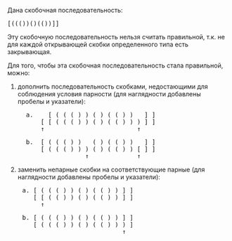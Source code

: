 Дана скобочная последовательность:
  <pre class="brush: js">[((())()(())]]  </pre>

Эту скобочную последовательность нельзя считать правильной,
т.к. не для каждой открывающей скобки определенного типа есть закрывающая.

Для того, чтобы эта скобочная последовательность стала правильной, можно:

1. дополнить последовательность скобками, 
недостающими для соблюдения условия парности
(для наглядности добавлены пробелы и указатели):

<pre class="brush: js">
     a.    [ ( ( ( ) ) ( ) ( ( ) )   ] ]
         [ [ ( ( ( ) ) ( ) ( ( ) ) ) ] ]
         ↑                         ↑
</pre>
<pre class="brush: js">
     b.  [ ( ( ( ) )   ( ) ( ( ) )   ] ]
         [ ( ( ( ) ) ) ( ) ( ( ) ) [ ] ]
                     ↑             ↑
</pre>
2. заменить непарные скобки на соответствующие парные
(для наглядности добавлены пробелы и указатели):

<pre class="brush: js">
    a. [ ( ( ( ) ) ( ) ( ( ) ) ] ]
       [ [ ( ( ) ) ( ) ( ( ) ) ] ]
         ↑
</pre>
<pre class="brush: js">
    b. [ ( ( ( ) ) ( ) ( ( ) ) ] ]
       [ ( ( ( ) ) ( ) ( ( ) ) ) ]
                               ↑
</pre>
